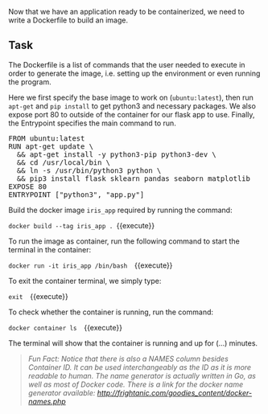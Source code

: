 Now that we have an application ready to be containerized, we need to write a Dockerfile to build an image.

## Task

The Dockerfile is a list of commands that the user needed to execute in order to generate the image, i.e. setting up the environment or even running the program.



Here we first specify the base image to work on (`ubuntu:latest`), then run `apt-get` and `pip install` to get python3 and necessary packages. We also expose port 80 to outside of the container for our flask app to use. Finally, the Entrypoint specifies the main command to run.

<pre class="file" data-target="editor">
FROM ubuntu:latest
RUN apt-get update \  
  && apt-get install -y python3-pip python3-dev \  
  && cd /usr/local/bin \  
  && ln -s /usr/bin/python3 python \  
  && pip3 install flask sklearn pandas seaborn matplotlib
EXPOSE 80
ENTRYPOINT ["python3", "app.py"]
</pre>



Build the docker image `iris_app` required by running the command:

`docker build --tag iris_app . `{{execute}}

To run the image as container, run the following command to start the terminal in the container:

`docker run -it iris_app /bin/bash  `{{execute}}

To exit the container terminal, we simply type:

`exit  `{{execute}}

To check whether the container is running, run the command:

`docker container ls  `{{execute}}

The terminal will show that the container is running and up for (...) minutes.



> _Fun Fact: Notice that there is also a NAMES column besides Container ID. It can be used interchangeably as the ID as it is more readable to human. The name generator is actually written in Go, as well as most of Docker code. There is a link for the docker name generator available:  http://frightanic.com/goodies_content/docker-names.php_
